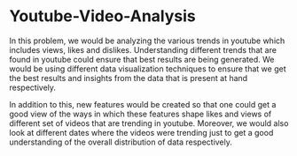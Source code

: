 # Youtube-Video-Analysis
In this problem, we would be analyzing the various trends in youtube which includes views, likes and dislikes. Understanding different trends that are found in youtube could ensure that best results are being generated. 
We would be using different data visualization techniques to ensure that we get the best results and insights from the data that is present at hand respectively.

In addition to this, new features would be created so that one could get a good view of the ways in which these features shape likes and views of different set of videos that are trending in youtube. Moreover, we would also look at different dates where the videos were trending just to get a good understanding of the overall distribution of data respectively. 
